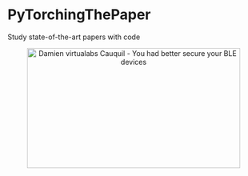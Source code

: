 # PyTorchingThePaper
Study state-of-the-art papers with code


<center><a href="https://www.youtube.com/watch?v=E8OqgNDBGO0" target="_blank"><img src="https://res.cloudinary.com/marcomontalbano/image/upload/v1601457995/video_to_markdown/images/youtube--E8OqgNDBGO0-c05b58ac6eb4c4700831b2b3070cd403.jpg" alt="Damien virtualabs Cauquil - You had better secure your BLE devices" width="426" height="240" /></a></center>
